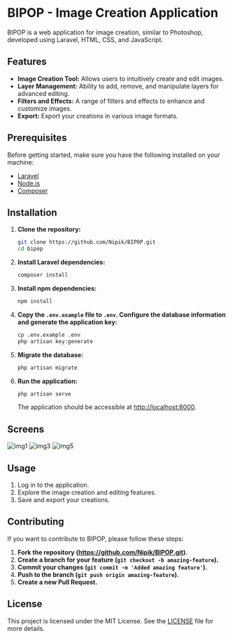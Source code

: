 # BIPOP - Image Creation Application

BIPOP is a web application for image creation, similar to Photoshop, developed using Laravel, HTML, CSS, and JavaScript.

## Features

- **Image Creation Tool:** Allows users to intuitively create and edit images.
- **Layer Management:** Ability to add, remove, and manipulate layers for advanced editing.
- **Filters and Effects:** A range of filters and effects to enhance and customize images.
- **Export:** Export your creations in various image formats.

## Prerequisites

Before getting started, make sure you have the following installed on your machine:

- [Laravel](https://laravel.com/docs/8.x/installation)
- [Node.js](https://nodejs.org/)
- [Composer](https://getcomposer.org/)

## Installation

1. **Clone the repository:**

    ```bash
    git clone https://github.com/Nipik/BIPOP.git
    cd bipop
    ```

2. **Install Laravel dependencies:**

    ```bash
    composer install
    ```

3. **Install npm dependencies:**

    ```bash
    npm install
    ```

4. **Copy the `.env.example` file to `.env`. Configure the database information and generate the application key:**

    ```bash
    cp .env.example .env
    php artisan key:generate
    ```

5. **Migrate the database:**

    ```bash
    php artisan migrate
    ```

6. **Run the application:**

    ```bash
    php artisan serve
    ```

    The application should be accessible at [http://localhost:8000](http://localhost:8000).

## Screens
![img1](https://github.com/Nipik/BIPOP/assets/129624834/c1722510-02e2-48a2-9379-db8be9c6313b)
![img3](https://github.com/Nipik/BIPOP/assets/129624834/b738ae68-ac64-4c16-90a2-0926f249ac96)
![img5](https://github.com/Nipik/BIPOP/assets/129624834/0760a812-0473-440f-aef1-c3afbef186ef)


## Usage

1. Log in to the application.
2. Explore the image creation and editing features.
3. Save and export your creations.

## Contributing

If you want to contribute to BIPOP, please follow these steps:

1. **Fork the repository (https://github.com/Nipik/BIPOP.git).**
2. **Create a branch for your feature (`git checkout -b amazing-feature`).**
3. **Commit your changes (`git commit -m 'Added amazing feature'`).**
4. **Push to the branch (`git push origin amazing-feature`).**
5. **Create a new Pull Request.**

## License

This project is licensed under the MIT License. See the [LICENSE](LICENSE) file for more details.

